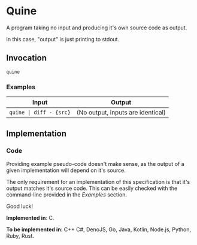 # Quine

A program taking no input and producing it's own source code as output.

In this case, "output" is just printing to stdout.

## Invocation

`quine`

### Examples

| Input                   | Output                                            |
| ----------------------- | ------------------------------------------------- |
| `quine \| diff - {src}` | (No output, inputs are identical)                 |

## Implementation

### Code

Providing example pseudo-code doesn't make sense, as the output of a given implementation will depend on it's source.

The only requirement for an implementation of this specification is that it's output matches it's source code. This can be easily checked with the command-line provided in the *Examples* section.

Good luck!

**Implemented in**: C.

**To be implemented in**: C++ C#, DenoJS, Go, Java, Kotlin, Node.js, Python, Ruby, Rust.
